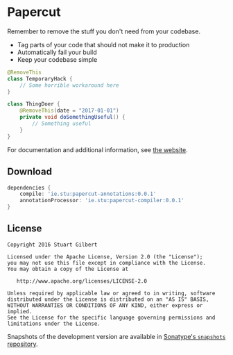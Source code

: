 Papercut
========

Remember to remove the stuff you don't need from your codebase.

  * Tag parts of your code that should not make it to production
  * Automatically fail your build
  * Keep your codebase simple

```java
@RemoveThis
class TemporaryHack {
    // Some horrible workaround here
}
```

```java
class ThingDoer {
    @RemoveThis(date = "2017-01-01")
    private void doSomethingUseful() {
		// Something useful
    }
}
```

For documentation and additional information, see [the website][1].

Download
--------

```groovy
dependencies {
	compile: 'ie.stu:papercut-annotations:0.0.1'
	annotationProcessor: 'ie.stu:papercut-compiler:0.0.1'
}
```


License
-------

    Copyright 2016 Stuart Gilbert

    Licensed under the Apache License, Version 2.0 (the "License");
    you may not use this file except in compliance with the License.
    You may obtain a copy of the License at

       http://www.apache.org/licenses/LICENSE-2.0

    Unless required by applicable law or agreed to in writing, software
    distributed under the License is distributed on an "AS IS" BASIS,
    WITHOUT WARRANTIES OR CONDITIONS OF ANY KIND, either express or implied.
    See the License for the specific language governing permissions and
    limitations under the License.

Snapshots of the development version are available in [Sonatype's `snapshots` repository][snap].

[1]: http://stuie.github.com/papercut/
[snap]: https://oss.sonatype.org/content/repositories/snapshots/
